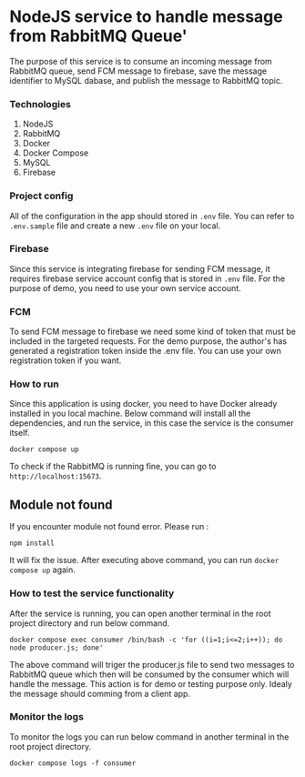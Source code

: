 # NodeJS service to handle message from RabbitMQ Queue'

The purpose of this service is to consume an incoming message from RabbitMQ queue, send FCM message to firebase, save the message identifier to MySQL dabase, and publish the message to RabbitMQ topic.

### Technologies

1. NodeJS
2. RabbitMQ
3. Docker
4. Docker Compose
5. MySQL
6. Firebase

### Project config

All of the configuration in the app should stored in `.env` file. You can refer to `.env.sample` file and create a new `.env` file on your local.

### Firebase

Since this service is integrating firebase for sending FCM message, it requires firebase service account config that is stored in `.env` file. For the purpose of demo, you need to use your own service account.

### FCM

To send FCM message to firebase we need some kind of token that must be included in the targeted requests. For the demo purpose, the author's has generated a registration token inside the .env file. You can use your own registration token if you want.

### How to run

Since this application is using docker, you need to have Docker already installed in you local machine. Below command will install all the dependencies, and run the service, in this case the service is the consumer itself.

```
docker compose up
```

To check if the RabbitMQ is running fine, you can go to `http://localhost:15673`.

## Module not found

If you encounter module not found error. Please run :

```
npm install
```

It will fix the issue. After executing above command, you can run `docker compose up` again.

### How to test the service functionality

After the service is running, you can open another terminal in the root project directory and run below command.

```
docker compose exec consumer /bin/bash -c 'for ((i=1;i<=2;i++)); do node producer.js; done'
```

The above command will triger the producer.js file to send two messages to RabbitMQ queue which then will be consumed by the consumer which will handle the message. This action is for demo or testing purpose only. Idealy the message should comming from a client app.

### Monitor the logs

To monitor the logs you can run below command in another terminal in the root project directory.

```
docker compose logs -f consumer
```
